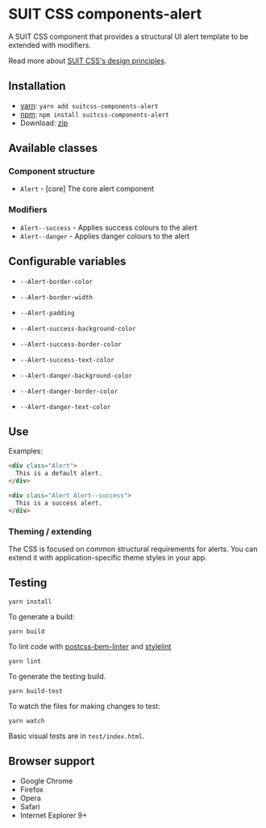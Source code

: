 # SUIT CSS components-alert

A SUIT CSS component that provides a structural UI alert template to be
extended with modifiers.

Read more about [SUIT CSS's design principles](https://github.com/suitcss/suit/).

## Installation

* [yarn](https://yarnpkg.com/): `yarn add suitcss-components-alert`
* [npm](https://www.npmjs.com/): `npm install suitcss-components-alert`
* Download: [zip](https://github.com/AlecRust/suitcss-components-button/releases/latest)

## Available classes

### Component structure

* `Alert` - [core] The core alert component

### Modifiers

* `Alert--success` - Applies success colours to the alert
* `Alert--danger` - Applies danger colours to the alert

## Configurable variables

* `--Alert-border-color`
* `--Alert-border-width`
* `--Alert-padding`

* `--Alert-success-background-color`
* `--Alert-success-border-color`
* `--Alert-success-text-color`

* `--Alert-danger-background-color`
* `--Alert-danger-border-color`
* `--Alert-danger-text-color`

## Use

Examples:

```html
<div class="Alert">
  This is a default alert.
</div>
```

```html
<div class="Alert Alert--success">
  This is a success alert.
</div>
```

### Theming / extending

The CSS is focused on common structural requirements for alerts. You can extend it
with application-specific theme styles in your app.

## Testing

```
yarn install
```

To generate a build:

```
yarn build
```

To lint code with [postcss-bem-linter](https://github.com/postcss/postcss-bem-linter) and [stylelint](https://stylelint.io/)

```
yarn lint
```

To generate the testing build.

```
yarn build-test
```

To watch the files for making changes to test:

```
yarn watch
```

Basic visual tests are in `test/index.html`.

## Browser support

* Google Chrome
* Firefox
* Opera
* Safari
* Internet Explorer 9+
